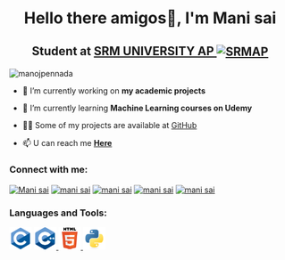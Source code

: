 <h1 align="center">Hello there amigos👋, I'm Mani sai</h1>
<h2 align="center">Student at <a href="https://srmap.edu.in/">SRM UNIVERSITY AP <img align="center"
            src="https://www.fillandfind.com/uploads/logo/SRM-University-Amaravatidetail-at-fillandfind-com-20180221150228505295886.png"
            alt="SRMAP" height="40" width="40" /></a></h2>
<p align="left"> <img
        src="https://komarev.com/ghpvc/?username=manojpennada&label=Profile%20views&color=0e75b6&style=flat"
        alt="manojpennada" /> </p>

- 🔭 I’m currently working on **my academic projects**

- 🌱 I’m currently learning **Machine Learning courses on Udemy**

- 👨‍💻 Some of my projects are available at [GitHub](https://github.com/ManojPennada)

- 📫 U can reach me **[Here](mailTo:manisaiyalavarthipati459@gmail.com)**

<h3 align="left">Connect with me:</h3>
<p align="left">
    <a href="https://github.com/Manisai-459" target="blank"><img align="center"
            src="https://raw.githubusercontent.com/rahuldkjain/github-profile-readme-generator/master/src/images/icons/Social/github.svg"
            alt="Mani sai" height="30" width="40" /></a>
    <a href="https://twitter.com/YManisai" target="blank"><img align="center"
            src="https://raw.githubusercontent.com/rahuldkjain/github-profile-readme-generator/master/src/images/icons/Social/twitter.svg"
            alt="mani sai" height="30" width="40" /></a>
    <a href="www.linkedin.com/in/manisai-yalavarthipati" target="blank"><img align="center"
            src="https://raw.githubusercontent.com/rahuldkjain/github-profile-readme-generator/master/src/images/icons/Social/linked-in-alt.svg"
            alt="mani sai" height="30" width="40" /></a>
    <a href="https://www.facebook.com/yelavarthipati.manisai/" target="blank"><img align="center"
            src="https://raw.githubusercontent.com/rahuldkjain/github-profile-readme-generator/master/src/images/icons/Social/facebook.svg"
            alt="mani sai" height="30" width="40" /></a>
    <a href="https://www.instagram.com/mani_459/" target="blank"><img align="center"
            src="https://raw.githubusercontent.com/rahuldkjain/github-profile-readme-generator/master/src/images/icons/Social/instagram.svg"
            alt="mani sai" height="30" width="40" /></a>
</p>

<h3 align="left">Languages and Tools:</h3>
<p align="left">
            <img
            src="https://raw.githubusercontent.com/devicons/devicon/master/icons/c/c-original.svg" alt="c" width="40"
            height="40" /> </a> <a href="https://www.w3schools.com/cpp/" target="_blank" rel="noreferrer"> <img
            src="https://raw.githubusercontent.com/devicons/devicon/master/icons/cplusplus/cplusplus-original.svg"
            alt="cplusplus" width="40" height="40" /> </a> <a href="https://www.w3schools.com/css/" target="_blank"
        rel="noreferrer">  <img
            src="https://raw.githubusercontent.com/devicons/devicon/master/icons/html5/html5-original-wordmark.svg"
            alt="html5" width="40" height="40" /> </a> <a href="https://www.python.org" target="_blank"
        rel="noreferrer"> <img
            src="https://raw.githubusercontent.com/devicons/devicon/master/icons/python/python-original.svg"
            alt="python" width="40" height="40" /> </a>
